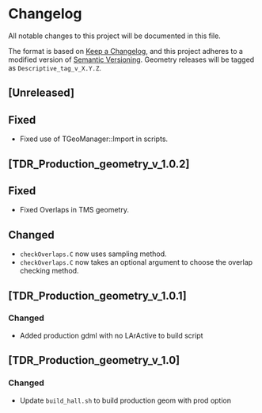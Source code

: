 # Changelog

All notable changes to this project will be documented in this file.

The format is based on [Keep a Changelog](https://keepachangelog.com/en/1.0.0/),
and this project adheres to a modified version of [Semantic Versioning](https://semver.org/spec/v2.0.0.html).
Geometry releases will be tagged as `Descriptive_tag_v_X.Y.Z`.
## [Unreleased]

## Fixed

- Fixed use of TGeoManager::Import in scripts.

## [TDR_Production_geometry_v_1.0.2]

## Fixed

- Fixed Overlaps in TMS geometry.

## Changed
- `checkOverlaps.C` now uses sampling method.
- `checkOverlaps.C` now takes an optional argument to choose the overlap checking method. 

## [TDR_Production_geometry_v_1.0.1]

### Changed

- Added production gdml with no LArActive to build script

## [TDR_Production_geometry_v_1.0]

### Changed

- Update `build_hall.sh` to build production geom with prod option
